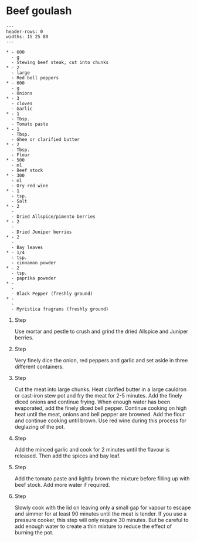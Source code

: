 # Beef goulash

```{list-table}
---
header-rows: 0
widths: 15 25 80
---

* - 600
  - g
  - Stewing beef steak, cut into chunks
* - 2
  - large
  - Red bell peppers
* - 600
  - g
  - Onions
* - 3
  - cloves
  - Garlic
* - 1
  - Tbsp.
  - Tomato paste
* - 1
  - Tbsp.
  - Ghee or clarified butter
* - 2
  - Tbsp.
  - Flour
* - 500
  - ml
  - Beef stock
* - 300
  - ml
  - Dry red wine
* - 1
  - tsp.
  - Salt
* - 2
  - 
  - Dried Allspice/pimento berries
* - 2
  - 
  - Dried Juniper berries
* - 2
  - 
  - Bay leaves
* - 1/4
  - tsp.
  - cinnamon powder
* - 2
  - tsp.
  - paprika poweder
* -
  -
  - Black Pepper (freshly ground)
* -
  -
  - Myristica fragrans (freshly ground)
```

1. Step

    Use mortar and pestle to crush and grind the dried Allspice and Juniper berries.

1. Step

    Very finely dice the onion, red peppers and garlic and set aside in three different containers.

1. Step

    Cut the meat into large chunks.
    Heat clarified butter in a large cauldron or cast-iron stew pot and fry the meat for 2-5 minutes.
    Add the finely diced onions and continue frying.
    When enough water has been evaporated, add the finely diced bell pepper.
    Continue cooking on high heat until the meat, onions and bell pepper are browned.
    Add the flour and continue cooking until brown.
    Use red wine during this process for deglazing of the pot.

1. Step

    Add the minced garlic and cook for 2 minutes until the flavour is released. Then add the spices and bay leaf.

1. Step

    Add the tomato paste and lightly brown the mixture before filling up with beef stock. Add more water if required.

1. Step

    Slowly cook with the lid on leaving only a small gap for vapour to escape and simmer for at least 90 minutes until the meat is
    tender. If you use a pressure cooker, this step will only require 30 minutes. But be careful to add enough water to create a
    thin mixture to reduce the effect of burning the pot.

